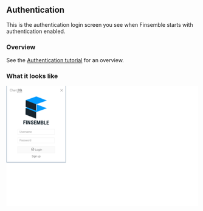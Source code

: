 ## Authentication

This is the authentication login screen you see when Finsemble starts with authentication enabled.

### Overview

See the [Authentication tutorial](https://documentation.chartiq.com/finsemble/tutorial-enablingAuthentication.html) for an overview.

### What it looks like
![](./screenshot.png)
